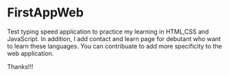 # FirstAppWeb
Test typing speed application to practice my learning in HTML,CSS and JavaScript.
In addition, I add contact and learn page for debutant who want to learn these languages.
You can contribuate to add more specificity to the web application.

Thanks!!!
